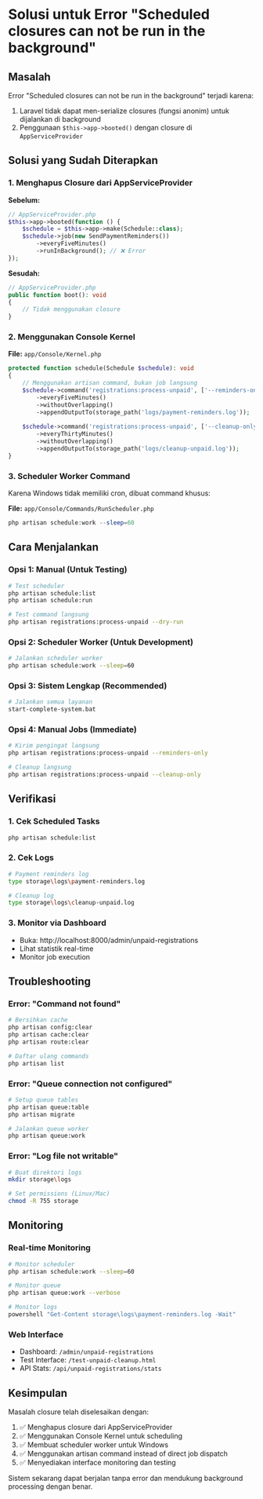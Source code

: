 # Solusi untuk Error "Scheduled closures can not be run in the background"

## Masalah
Error "Scheduled closures can not be run in the background" terjadi karena:
1. Laravel tidak dapat men-serialize closures (fungsi anonim) untuk dijalankan di background
2. Penggunaan `$this->app->booted()` dengan closure di `AppServiceProvider`

## Solusi yang Sudah Diterapkan

### 1. Menghapus Closure dari AppServiceProvider
**Sebelum:**
```php
// AppServiceProvider.php
$this->app->booted(function () {
    $schedule = $this->app->make(Schedule::class);
    $schedule->job(new SendPaymentReminders())
        ->everyFiveMinutes()
        ->runInBackground(); // ❌ Error
});
```

**Sesudah:**
```php
// AppServiceProvider.php
public function boot(): void
{
    // Tidak menggunakan closure
}
```

### 2. Menggunakan Console Kernel
**File:** `app/Console/Kernel.php`
```php
protected function schedule(Schedule $schedule): void
{
    // Menggunakan artisan command, bukan job langsung
    $schedule->command('registrations:process-unpaid', ['--reminders-only'])
        ->everyFiveMinutes()
        ->withoutOverlapping()
        ->appendOutputTo(storage_path('logs/payment-reminders.log'));
    
    $schedule->command('registrations:process-unpaid', ['--cleanup-only'])
        ->everyThirtyMinutes()
        ->withoutOverlapping()
        ->appendOutputTo(storage_path('logs/cleanup-unpaid.log'));
}
```

### 3. Scheduler Worker Command
Karena Windows tidak memiliki cron, dibuat command khusus:

**File:** `app/Console/Commands/RunScheduler.php`
```php
php artisan schedule:work --sleep=60
```

## Cara Menjalankan

### Opsi 1: Manual (Untuk Testing)
```bash
# Test scheduler
php artisan schedule:list
php artisan schedule:run

# Test command langsung
php artisan registrations:process-unpaid --dry-run
```

### Opsi 2: Scheduler Worker (Untuk Development)
```bash
# Jalankan scheduler worker
php artisan schedule:work --sleep=60
```

### Opsi 3: Sistem Lengkap (Recommended)
```bash
# Jalankan semua layanan
start-complete-system.bat
```

### Opsi 4: Manual Jobs (Immediate)
```bash
# Kirim pengingat langsung
php artisan registrations:process-unpaid --reminders-only

# Cleanup langsung
php artisan registrations:process-unpaid --cleanup-only
```

## Verifikasi

### 1. Cek Scheduled Tasks
```bash
php artisan schedule:list
```

### 2. Cek Logs
```bash
# Payment reminders log
type storage\logs\payment-reminders.log

# Cleanup log
type storage\logs\cleanup-unpaid.log
```

### 3. Monitor via Dashboard
- Buka: http://localhost:8000/admin/unpaid-registrations
- Lihat statistik real-time
- Monitor job execution

## Troubleshooting

### Error: "Command not found"
```bash
# Bersihkan cache
php artisan config:clear
php artisan cache:clear
php artisan route:clear

# Daftar ulang commands
php artisan list
```

### Error: "Queue connection not configured"
```bash
# Setup queue tables
php artisan queue:table
php artisan migrate

# Jalankan queue worker
php artisan queue:work
```

### Error: "Log file not writable"
```bash
# Buat direktori logs
mkdir storage\logs

# Set permissions (Linux/Mac)
chmod -R 755 storage
```

## Monitoring

### Real-time Monitoring
```bash
# Monitor scheduler
php artisan schedule:work --sleep=60

# Monitor queue
php artisan queue:work --verbose

# Monitor logs
powershell "Get-Content storage\logs\payment-reminders.log -Wait"
```

### Web Interface
- Dashboard: `/admin/unpaid-registrations`
- Test Interface: `/test-unpaid-cleanup.html`
- API Stats: `/api/unpaid-registrations/stats`

## Kesimpulan

Masalah closure telah diselesaikan dengan:
1. ✅ Menghapus closure dari AppServiceProvider
2. ✅ Menggunakan Console Kernel untuk scheduling
3. ✅ Membuat scheduler worker untuk Windows
4. ✅ Menggunakan artisan command instead of direct job dispatch
5. ✅ Menyediakan interface monitoring dan testing

Sistem sekarang dapat berjalan tanpa error dan mendukung background processing dengan benar.
